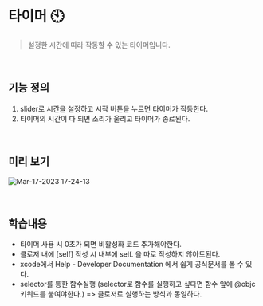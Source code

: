 # 타이머 🕙
> 설정한 시간에 따라 작동할 수 있는 타이머입니다.
</br>

## 기능 정의
1. slider로 시간을 설정하고 시작 버튼을 누르면 타이머가 작동한다.
2. 타이머의 시간이 다 되면 소리가 울리고 타이머가 종료된다.

</br>

## 미리 보기
![Mar-17-2023 17-24-13](https://user-images.githubusercontent.com/76806444/225851936-63bb0a57-e3d6-4a8a-bf2d-83c04b64a751.gif)

</br>

## 학습내용
- 타이머 사용 시 0초가 되면 비활성화 코드 추가해야한다.
-  클로저 내에 [self] 작성 시 내부에 self. 을 따로 작성하지 않아도된다.
-  xcode에서 Help - Developer Documentation 에서 쉽게 공식문서를 볼 수 있다.
-  selector를 통한 함수실행 (selector로 함수를 실행하고 싶다면 함수 앞에 @objc 키워드를 붙여야한다.) => 클로저로 실행하는 방식과 동일하다.

